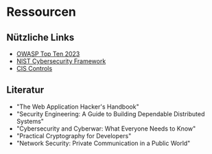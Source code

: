 # Ressourcen

## Nützliche Links
- [OWASP Top Ten 2023](https://owasp.org/www-project-top-ten/)
- [NIST Cybersecurity Framework](https://www.nist.gov/cyberframework)
- [CIS Controls](https://www.cisecurity.org/controls/)

## Literatur
- "The Web Application Hacker's Handbook"
- "Security Engineering: A Guide to Building Dependable Distributed Systems"
- "Cybersecurity and Cyberwar: What Everyone Needs to Know"
- "Practical Cryptography for Developers"
- "Network Security: Private Communication in a Public World"